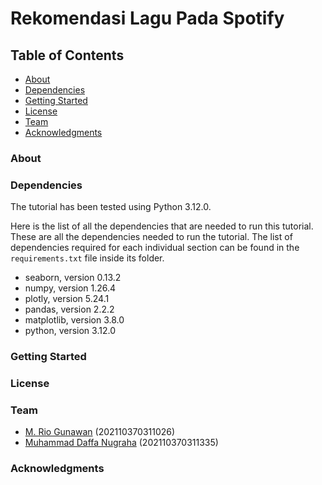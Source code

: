 # Rekomendasi Lagu Pada Spotify

## Table of Contents
- [About](#about)
- [Dependencies](#dependencies)
- [Getting Started](#getting-started)
- [License](#license)
- [Team](#team)
- [Acknowledgments](#acknowledgments)

### About
### Dependencies
The tutorial has been tested using Python 3.12.0.

Here is the list of all the dependencies that are needed to run this tutorial. These are all the dependencies needed to run the tutorial. The list of dependencies required for each individual section can be found in the `requirements.txt` file inside its folder.

- seaborn, version 0.13.2  
- numpy, version 1.26.4  
- plotly, version 5.24.1  
- pandas, version 2.2.2  
- matplotlib, version 3.8.0  
- python, version 3.12.0

### Getting Started
### License
### Team
- [M. Rio Gunawan](https://github.com/rio-gunawan18) (202110370311026)
- [Muhammad Daffa Nugraha](https://github.com/rio-gunawan18) (202110370311335)
### Acknowledgments
